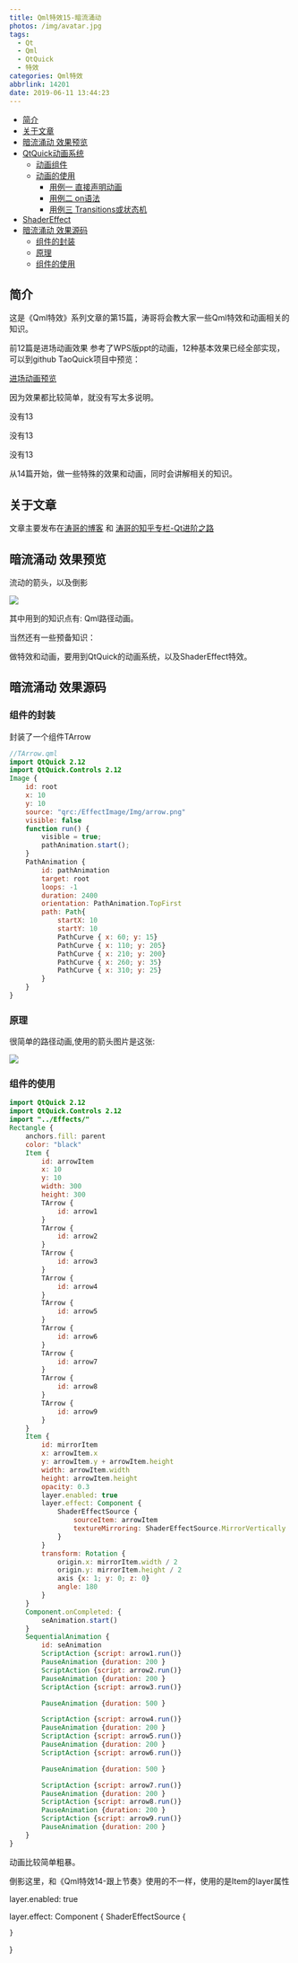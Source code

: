```yaml
---
title: Qml特效15-暗流涌动
photos: /img/avatar.jpg
tags:
  - Qt
  - Qml
  - QtQuick
  - 特效
categories: Qml特效
abbrlink: 14201
date: 2019-06-11 13:44:23
---
```


- [简介](#%E7%AE%80%E4%BB%8B)
- [关于文章](#%E5%85%B3%E4%BA%8E%E6%96%87%E7%AB%A0)
- [暗流涌动 效果预览](#%E6%9A%97%E6%B5%81%E6%B6%8C%E5%8A%A8-%E6%95%88%E6%9E%9C%E9%A2%84%E8%A7%88)
- [QtQuick动画系统](#QtQuick%E5%8A%A8%E7%94%BB%E7%B3%BB%E7%BB%9F)
  - [动画组件](#%E5%8A%A8%E7%94%BB%E7%BB%84%E4%BB%B6)
  - [动画的使用](#%E5%8A%A8%E7%94%BB%E7%9A%84%E4%BD%BF%E7%94%A8)
    - [用例一 直接声明动画](#%E7%94%A8%E4%BE%8B%E4%B8%80-%E7%9B%B4%E6%8E%A5%E5%A3%B0%E6%98%8E%E5%8A%A8%E7%94%BB)
    - [用例二 on语法](#%E7%94%A8%E4%BE%8B%E4%BA%8C-on%E8%AF%AD%E6%B3%95)
    - [用例三 Transitions或状态机](#%E7%94%A8%E4%BE%8B%E4%B8%89-Transitions%E6%88%96%E7%8A%B6%E6%80%81%E6%9C%BA)
- [ShaderEffect](#ShaderEffect)
- [暗流涌动 效果源码](#%E6%9A%97%E6%B5%81%E6%B6%8C%E5%8A%A8-%E6%95%88%E6%9E%9C%E6%BA%90%E7%A0%81)
  - [组件的封装](#%E7%BB%84%E4%BB%B6%E7%9A%84%E5%B0%81%E8%A3%85)
  - [原理](#%E5%8E%9F%E7%90%86)
  - [组件的使用](#%E7%BB%84%E4%BB%B6%E7%9A%84%E4%BD%BF%E7%94%A8)

## 简介

这是《Qml特效》系列文章的第15篇，涛哥将会教大家一些Qml特效和动画相关的知识。

前12篇是进场动画效果 参考了WPS版ppt的动画，12种基本效果已经全部实现，可以到github TaoQuick项目中预览：

[进场动画预览](https://github.com/jaredtao/TaoQuick/blob/master/Preview-animation.md)

因为效果都比较简单，就没有写太多说明。

没有13

没有13

没有13

从14篇开始，做一些特殊的效果和动画，同时会讲解相关的知识。

## 关于文章

文章主要发布在[涛哥的博客](https://jaredtao.github.io) 和 [涛哥的知乎专栏-Qt进阶之路](https://zhuanlan.zhihu.com/TaoQt)

## 暗流涌动 效果预览

流动的箭头，以及倒影

![](/images/Ani1/Arrow.gif)

其中用到的知识点有: Qml路径动画。

当然还有一些预备知识：

做特效和动画，要用到QtQuick的动画系统，以及ShaderEffect特效。

## 暗流涌动 效果源码

### 组件的封装

封装了一个组件TArrow

```qml
//TArrow.qml
import QtQuick 2.12
import QtQuick.Controls 2.12
Image {
    id: root
    x: 10
    y: 10
    source: "qrc:/EffectImage/Img/arrow.png"
    visible: false
    function run() {
        visible = true;
        pathAnimation.start();
    }
    PathAnimation {
        id: pathAnimation
        target: root
        loops: -1
        duration: 2400
        orientation: PathAnimation.TopFirst
        path: Path{
            startX: 10
            startY: 10
            PathCurve { x: 60; y: 15}
            PathCurve { x: 110; y: 205}
            PathCurve { x: 210; y: 200}
            PathCurve { x: 260; y: 35}
            PathCurve { x: 310; y: 25}
        }
    }
}


```

### 原理

很简单的路径动画,使用的箭头图片是这张:

![](/images/Ani1/arrow.png)

### 组件的使用

```qml
import QtQuick 2.12
import QtQuick.Controls 2.12
import "../Effects/"
Rectangle {
    anchors.fill: parent
    color: "black"
    Item {
        id: arrowItem
        x: 10
        y: 10
        width: 300
        height: 300
        TArrow {
            id: arrow1
        }
        TArrow {
            id: arrow2
        }
        TArrow {
            id: arrow3
        }
        TArrow {
            id: arrow4
        }
        TArrow {
            id: arrow5
        }
        TArrow {
            id: arrow6
        }
        TArrow {
            id: arrow7
        }
        TArrow {
            id: arrow8
        }
        TArrow {
            id: arrow9
        }
    }
    Item {
        id: mirrorItem
        x: arrowItem.x
        y: arrowItem.y + arrowItem.height
        width: arrowItem.width
        height: arrowItem.height
        opacity: 0.3
        layer.enabled: true
        layer.effect: Component {
            ShaderEffectSource {
                sourceItem: arrowItem
                textureMirroring: ShaderEffectSource.MirrorVertically
            }
        }
        transform: Rotation {
            origin.x: mirrorItem.width / 2
            origin.y: mirrorItem.height / 2
            axis {x: 1; y: 0; z: 0}
            angle: 180
        }
    }
    Component.onCompleted: {
        seAnimation.start()
    }
    SequentialAnimation {
        id: seAnimation
        ScriptAction {script: arrow1.run()}
        PauseAnimation {duration: 200 }
        ScriptAction {script: arrow2.run()}
        PauseAnimation {duration: 200 }
        ScriptAction {script: arrow3.run()}

        PauseAnimation {duration: 500 }

        ScriptAction {script: arrow4.run()}
        PauseAnimation {duration: 200 }
        ScriptAction {script: arrow5.run()}
        PauseAnimation {duration: 200 }
        ScriptAction {script: arrow6.run()}

        PauseAnimation {duration: 500 }

        ScriptAction {script: arrow7.run()}
        PauseAnimation {duration: 200 }
        ScriptAction {script: arrow8.run()}
        PauseAnimation {duration: 200 }
        ScriptAction {script: arrow9.run()}
        PauseAnimation {duration: 200 }
    }
}


```

动画比较简单粗暴。

倒影这里，和《Qml特效14-跟上节奏》使用的不一样，使用的是Item的layer属性

layer.enabled: true

layer.effect: Component {
    ShaderEffectSource {
        
    }
}